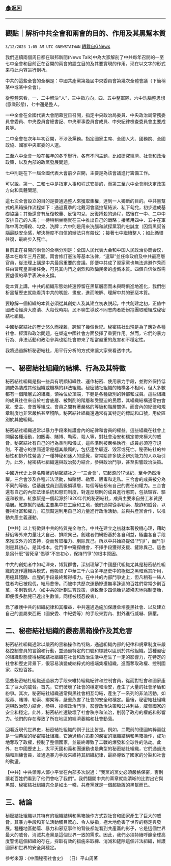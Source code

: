 ###  [:house:返回](README.md)
---


## 觀點｜解析中共全會和兩會的目的、作用及其黑幫本質
`3/12/2023 1:05 AM UTC GNEWSTAIWAN` [轉載自GNews](https://gnews.org/articles/1005670)

我們連續兩個周日都在聯邦新聞(News Talk)中為大家解剖了中共每年召開的一至七中全會和目前正在召開的兩會的設立目的及其要實現的作用，现在以文字的形式来将此内容进行剖析。

中共的這些全會的全稱是：中國共產黨第幾屆中央委員會第幾次全體會議（下簡稱某中或某中全會）。

從整體來看，一、二中解決“人”，三中指方向，四、五中整軍隊，六中洗腦整思想(意識形態)，七中還是整人。

一中全會在全國代表大會閉幕翌日召開，指定中央政治局委員、中央政治局常務委員會委員、中央委員會總書記、中央軍事委員會成員、中央紀律檢查委員會主要成員等。

二中全會在次年年初召開，不涉及黨務。指定國家主席、全國人大、國務院、全國政協、國家中央軍委的人選。

三至六中全會一般在每年的冬季舉行，各有不同主題，比如研究經濟、社會和政治政策，以及內部的政黨發展問題。

七中則是在下一屆全國代表大會前夕召開，主要是為該會議進行籌備工作。

可以說，第一、二和七中是指定人事和程式安排的，而第三至六中全會則決定政策方向和具體問題。

這七次全會設立的目的是要通過整人來獲取集權，達到一人獨斷的目的。中共黑幫式的黑箱操作流程如下：通過夏季的北戴河會議拉幫結派、私下勾兌，初步達成基礎協議；其後還會有反復較量、反復勾兌、反復搏殺的過程，然後在一中、二中中安排自己的人馬；一待稍稍坐穩就在三中推出自己的戰略；接著用四中、五中在軍隊中再次搏殺、勾兌、洗牌；六中則是用來洗腦和試探黨羽的忠誠度（因爲黑幫首腦最缺安全感，解決極度不自信的辦法只有殺伐）；接著七中繼續整人；如此循環往復，最終步入死亡。

目前正在召開的兩會的全稱分別是：全国人民代表大会和中国人民政治协商会议，基本在每年三月召開。兩會修訂憲法等基本法律，“選舉”並任命政府及中共最高層官員，從法理上講是中共最爲重要的會議。即便中共成了習家黨也無法逃避作秀而任由習死皇直接任免，可見其内鬥之劇烈和欺騙民衆的虛僞本質。四個自信依然需要虛假的舉手表決來支撐。

從本質上講，中共的組織形態始終還停留在黑幫層面而未與時俱進地進化，我們刨析黑幫歷史就能看清中共的嘴臉、畫皮，進而瞭解、理解中共的邪惡本質。

  

要瞭解一個組織的本質必須從其創始人及其建立初衷説起。中共創建之初，正值中國政治經濟大崩潰、大殺伐時期，民不聊生導致不同志向者紛紛抱團取暖組成秘密結社組織。

中國秘密結社的歷史悠久而複雜，跨越了幾個世紀。秘密結社出現是為了應對各種社會、經濟和政治問題，在塑造中國社會方面發揮了重要作用。然而，它們的暴力行為、非法活動和政治參與也給社會帶來了相當嚴重的危害和不穩定性。

我將通過解析秘密結社，用平行分析的方式來讓大家來看透中共。

  


## 一、秘密結社組織的結構、行為及其特徵

  

秘密結社組織是指一些具有明顯組織性、運作秘密、使用暴力手段，並對外保持低調或偽裝成其他組織或機構的非法組織。秘密結社組織的結構各不相同，但大多數都有一個階層式的組織，領袖位於頂端，下麵是各種級別的幹部和成員。這些組織的成員往往來自於社會底層、被剝削的階層和受壓迫的民眾，其組織結構通常由會眾、堂主、會首等組成。會員之間有著嚴格的等級和階層關係，而會內的紀律和規章制度也非常嚴格甚至殘酷。秘密結社組織還通常有其特定的標誌和口號，用於區別於其他組織。

  

秘密結社組織通常以暴力手段來維護會內的紀律和會員的權益。這些組織在社會上開展各種活動，如販毒、賭博、勒索、殺人等，對社會治安和穩定帶來極大的威脅。秘密結社有自己的行為準則和儀式，這些準則被嚴格執行。成員必須遵守規則，不遵守的懲罰通常是極其嚴厲的，包括連坐驅逐、毀容或死亡。秘密結社的神秘性和排外性營造了一種神秘和迷人的感覺，常常給許多缺乏辨別能力的人以吸引力。此外，秘密結社組織還與政治勢力結合，參與政治鬥爭，甚至影響政治決策。

中國近代史上臭名昭著的秘密結社之一“三合會”，它起源於17世紀，至今仍然活躍。三合會涉及各種非法活動，如賭博、勒索、販毒和走私。三合會的成員被分為不同的等級，從基層成員到高級領導層，每個等級都有自己的責任和權力。三合會還有自己的內部法律系統和懲罰制度，對違反規則的成員進行懲罰，包括毀容、驅逐和殺害。紅旗幫是一個起源於1920年代的秘密結社，成員主要來自勞工和貧民階層。紅旗幫的活動主要集中在工廠和工地，他們通常從事勒索、敲詐和威脅，以獲得財富和權力。紅旗幫還利用自己的力量進行政治活動，並與共產黨合作，以推動共產主義運動。

  

【中共】以上特徵與中共的特質完全吻合。中共在建立之初就本著投機心理，藉助蘇俄等外來力量壯大自己、排除異己。創建者們紛紛基於各自利益，極盡各自手段來獲取外力的支持，從而奪取權力、剷除異己。所以中共始終提倡“鬥爭”，而鬥爭則是其初心，是其根本。從鬥爭中窺探機會，不擇手段獲得支援、鏟除異己。這也是爲什麽“習死皇”倡導“不忘初心，保持鬥爭”的根本原因。

中共的創始者中如毛澤東，博覽群書，深刻理解了中國歷代組織尤其是秘密結社組織的運作邏輯與模式，他吸取了中華三千六百多年歷史中的極緻之黑暗爲其所用，用極其殘酷、血腥的手段最終奪得權力。在中共的內部鬥爭史上，但凡稍有一絲人性者均已被殺伐，結局悲慘。而被中共歷次運動慘遭無辜誅連的百姓們常常少則百萬，多則數億人（如中共的計劃生育政策，導致至少四億胎兒被殘忍地強制墮胎，即便很多胎兒已達出生數值，同樣被殘忍殺害）。

爲了維護中共的組織紀律和其權益，中共還通過施加保護傘培養黑社會、以及建立自己的直屬東西厰（國安委、中紀委等）的手段來對內、對外進行威嚇、鎮壓。

  


## 二、秘密結社組織的嚴密黑箱操作及其危害

  

秘密結社組織通常以嚴密的黑箱操作為特點，通過組織內部的紀律和規章制度來嚴格控制會員的言論和行動，並通過特定的口號和標誌以區別於其他組織。這種嚴密的組織形態使得秘密結社組織在社會和政治生活中產生了一定的影響力，在特定的社會和歷史背景下，很容易演變成納粹式的極端集權組織，進而奪取政權、控制國家、奴役百姓。

  

這些秘密結社組織通過暴力手段來維持組織紀律和控制會員，從而對社會和國家產生了巨大的威脅。首先，它們破壞了社會的穩定和治安，產生了大量的社會矛盾和紛爭。其次，秘密結社組織通常與黑社會相互勾結，產生了一系列的非法活動，如販毒、賭博、勒索、綁架等，嚴重危害了社會的安全和穩定。最後，秘密結社組織還與政治勢力結合，參與、操控政治鬥爭，影響政治決策和公共利益，威脅國家的安全和穩定。此外，秘密結社還破壞了社會秩序和法治，削弱了政府的權威和影響力。他們的存在導致了所在地區的經濟萎縮和社會動蕩。

  

回看近現代世界史，秘密結社組織的例子比比皆是。例如，二戰前的德國納粹黨就是一個典型的秘密結社組織，它通過精心策劃的嚴密的組織結構和黑箱操作，成功地奪取了政權，控制了整個國家，並最終導致了二戰的爆發和全球性的浩劫。此外，在中國歷史上，太平天國和義和團運動也是典型的秘密結社組織，它們通過洗腦和訓練會員，並通過暴力手段來維持其組織紀律，最終導致了國家的分裂和社會的動盪。

  

【中共】中共領導人鄧小平曾在內部多次説過：“我黨的黨史必須嚴格保密，否則讓老百姓們看到了他們會吃了我們”。我們翻開中共的黨章就能清晰的比對出它與黑幫、秘密結社組織完全是如出一轍，共產黨就是一個超級版的黑幫而已。

  
## 三、結論

 
秘密結社組織以其特有的組織結構和黑箱操作方式對社會和國家產生了巨大的威脅。其暴力手段和非法活動觸目驚心、令人髮指，極大地危害了世界的穩定與發展。種種地區動蕩、暴力和邪惡事件的背後都能看到共產黨的影子，它是這個世界最大的威脅，消滅共產黨是這個世界一致的需求。因此，我們必須持續呼籲全球高度警惕這個組織的存在，採取有效的措施來取締、消滅和鏟除這個非法組織，維護國家和世界的安全與穩定。


參考來源：《中國秘密社會史》 （日）平山周著


